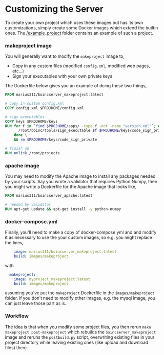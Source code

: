 Customizing the Server
======================

To create your own project which uses these images but has its own customizations, simply create some Docker images which extend the builtin ones. The [/example_project](/example_project) folder contains an example of such a project. 

### makeproject image

You will generally want to modify the `makeproject` image to,

* Copy in any custom files (modified `config.xml`, modified web pages, etc...)
* Sign your executables with your own private keys

The Dockerfile below gives you an example of doing these two things, 

```Dockerfile
FROM marius311/boincserver_makeproject:latest

# copy in custom config.xml
COPY config.xml $PROJHOME/config.xml

# sign executables
COPY keys $PROJHOME/keys
RUN for f in `find $PROJHOME/apps/ -type f -not -name "version.xml"`; do \
      /root/boinc/tools/sign_executable $f $PROJHOME/keys/code_sign_private > ${f}.sig; \
    done \
    && rm $PROJHOME/keys/code_sign_private

# finish up
RUN unlink /root/projects
```

### apache image

You may need to modify the Apache image to install any packages needed by your scripts. Say you wrote a validator that requires Python Numpy, then you might write a Dockerfile for the Apache image that looks like, 

```Dockerfile
FROM marius311/boincserver_apache:latest

# needed by validator
RUN apt-get update && apt-get install -y python-numpy
```


### docker-compose.yml

Finally, you'll need to make a copy of docker-compose.yml and and modify it as necessary to use the your custom images, so e.g. you might replace the lines,

```yml
    image: marius311/boincserver_makeproject:latest
    build: images/makeproject
```

with

```yml
  makeproject:
    image: myproject_makeproject:latest
    build: images/makeproject
```

assuming you've put the `makeproject` Dockerfile in the `images/makeproject` folder. If you don't need to modify other images, e.g. the mysql image, you can just leave those part as is.

### Workflow

The idea is that when you modify some project files, you then rerun `make makeproject post-makeproject` which rebuilds the `boincserver_makeproject` image and reruns the `postbuild.py` script, overwriting existing files in your project directory while leaving existing ones (like upload and download files) there. 
